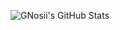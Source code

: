 ![GNosii's GitHub Stats](https://github-readme-stats.vercel.app/api?username=gnosii&show_icons=true&locale=es&theme=dark)

<!---
GNosii/GNosii is a ✨ special ✨ repository because its `README.md` (this file) appears on your GitHub profile.
You can click the Preview link to take a look at your changes.
--->
